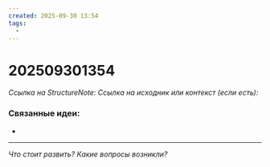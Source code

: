 ```yaml
---
created: 2025-09-30 13:54
tags:
  -
---
```

# 202509301354
*Ссылка на StructureNote:* 
*Ссылка на исходник или контекст (если есть):* 

### Связанные идеи:
* 
---

*Что стоит развить? Какие вопросы возникли?*
